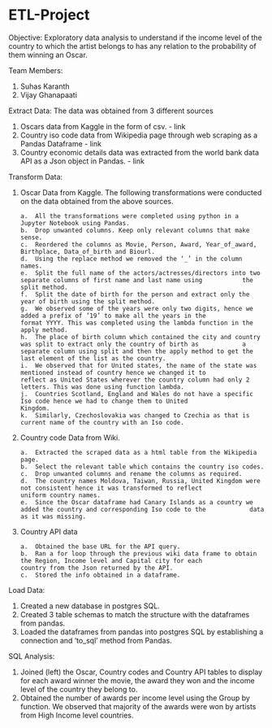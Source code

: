 # ETL-Project

Objective: 
	Exploratory data analysis to understand if the income level of the country to which the artist belongs to has any relation to the probability of them winning an Oscar.

Team Members:

1.	Suhas Karanth
2.	Vijay Ghanapaati

Extract Data: 
The data was obtained from 3 different sources
1.	Oscars data from Kaggle in the form of csv. - link
2.	Country iso code data from Wikipedia page through web scraping as a Pandas Dataframe - link
3.	Country economic details data was extracted from the world bank data API as a Json object in Pandas. - link

Transform Data:
1.	Oscar Data from Kaggle. The following transformations were conducted on the data obtained from the above sources.

		a.	All the transformations were completed using python in a Jupyter Notebook using Pandas.
		b.	Drop unwanted columns. Keep only relevant columns that make sense.
		c.	Reordered the columns as Movie, Person, Award, Year_of_award, Birthplace, Data_of_birth and Biourl.
		d.	Using the replace method we removed the ‘_’ in the column names.
		e.	Split the full name of the actors/actresses/directors into two separate columns of first name and last name using 			the split method.
		f.	Split the date of birth for the person and extract only the year of birth using the split method.
		g.	We observed some of the years were only two digits, hence we added a prefix of ’19’ to make all the years in the 			format YYYY. This was completed using the lambda function in the apply method.
		h.	The place of birth column which contained the city and country was split to extract only the country of birth as 			a separate column using split and then the apply method to get the last element of the list as the country.
		i.	We observed that for United states, the name of the state was mentioned instead of country hence we changed it to 			reflect as United States wherever the country column had only 2 letters. This was done using function lambda. 
		j.	Countries Scotland, England and Wales do not have a specific Iso code hence we had to change them to United 				Kingdom.
		k.	Similarly, Czechoslovakia was changed to Czechia as that is current name of the country with an Iso code.



2.	Country code Data from Wiki.

		a.	Extracted the scraped data as a html table from the Wikipedia page.
		b.	Select the relevant table which contains the country iso codes.
		c.	Drop unwanted columns and rename the columns as required.
		d.	The country names Moldova, Taiwan, Russia, United Kingdom were not consistent hence it was transformed to reflect 				uniform country names.
		e.	Since the Oscar dataframe had Canary Islands as a country we added the country and corresponding Iso code to the 			data as it was missing.


3.	Country API data

		a.	Obtained the base URL for the API query.
		b.	Ran a for loop through the previous wiki data frame to obtain the Region, Income level and Capital city for each 			country from the Json returned by the API.
		c.	Stored the info obtained in a dataframe.





Load Data:
1.	Created a new database in postgres SQL.
2.	Created 3 table schemas to match the structure with the dataframes from pandas.
3.	Loaded the dataframes from pandas into postgres SQL by establishing a connection and ‘to_sql’ method from Pandas. 


SQL Analysis:
1.	Joined (left) the Oscar, Country codes and Country API tables to display for each award winner the movie, the award they won and the income level of the country they belong to. 
2.	Obtained the number of awards per income level using the Group by function. We observed that majority of the awards were won by artists from High Income level countries. 

